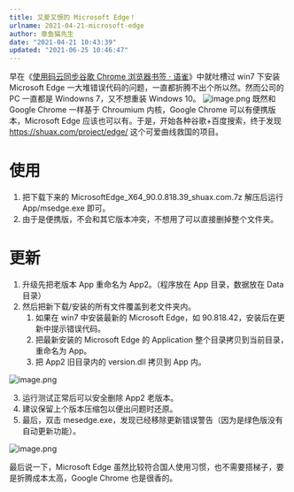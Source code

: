 ```yaml
---
title: 又爱又恨的 Microsoft Edge！
urlname: 2021-04-21-microsoft-edge
author: 章鱼猫先生
date: "2021-04-21 10:43:39"
updated: "2021-06-25 10:46:47"
---
```


早在《[使用码云同步谷歌 Chrome 浏览器书签 · 语雀](https://www.yuque.com/shenweiyan/cookbook/chrome-bookmark-sync)》中就吐槽过 win7 下安装 Microsoft Edge 一大堆错误代码的问题，一直都折腾不出个所以然。然而公司的 PC 一直都是 Windowns 7，又不想重装 Windows 10。
![image.png](https://shub-1251708715.cos.ap-guangzhou.myqcloud.com/elog-cookbook-img/FgOzpaaBeNVDx6t5iibxFZ33IdOo.png)
既然和 Google Chrome 一样基于 Chroumium 内核，Google Chrome 可以有便携版本，Microsoft Edge 应该也可以有。于是，开始各种谷歌+百度搜索，终于发现 <https://shuax.com/project/edge/> 这个可爱曲线救国的项目。

# 使用

1.  把下载下来的 MicrosoftEdge_X64_90.0.818.39_shuax.com.7z 解压后运行 App/msedge.exe 即可。
2.  由于是便携版，不会和其它版本冲突，不想用了可以直接删掉整个文件夹。

# 更新

1.  升级先把老版本 App 重命名为 App2。（程序放在 App 目录，数据放在 Data 目录）
2.  然后把新下载/安装的所有文件覆盖到老文件夹内。
    1.  如果在 win7 中安装最新的 Microsoft Edge，如 90.818.42，安装后在更新中提示错误代码。
    2.  把最新安装的 Microsoft Edge 的 Application 整个目录拷贝到当前目录，重命名为 App。
    3.  把 App2 旧目录内的 version.dll 拷贝到 App 内。

![image.png](https://shub-1251708715.cos.ap-guangzhou.myqcloud.com/elog-cookbook-img/Fkiv5jhaClVSKo72vrGS-JgrL_xe.png)

3.  运行测试正常后可以安全删除 App2 老版本。
4.  建议保留上个版本压缩包以便出问题时还原。
5.  最后，双击 mesedge.exe，发现已经移除更新错误警告（因为是绿色版没有自动更新功能）。

![image.png](https://shub-1251708715.cos.ap-guangzhou.myqcloud.com/elog-cookbook-img/FqTj3JRSbg5N-06rJG_5YqWvUkNN.png)

最后说一下，Microsoft Edge 虽然比较符合国人使用习惯，也不需要搭梯子，要是折腾成本太高，Google Chrome 也是很香的。
